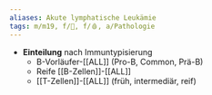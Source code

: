 ```yaml
---
aliases: Akute lymphatische Leukämie
tags: m/m19, f/🦀, f/🩸, a/Pathologie
---
```

- **Einteilung** nach Immuntypisierung
	- B-Vorläufer-[[ALL]] (Pro-B, Common, Prä-B)
	- Reife [[B-Zellen]]-[[ALL]]
	- [[T-Zellen]]-[[ALL]] (früh, intermediär, reif)